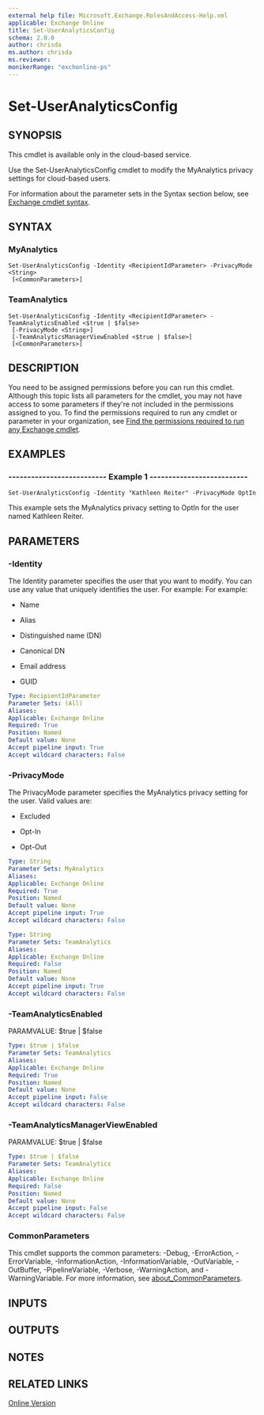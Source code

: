 ```yaml
---
external help file: Microsoft.Exchange.RolesAndAccess-Help.xml
applicable: Exchange Online
title: Set-UserAnalyticsConfig
schema: 2.0.0
author: chrisda
ms.author: chrisda
ms.reviewer:
monikerRange: "exchonline-ps"
---
```


# Set-UserAnalyticsConfig

## SYNOPSIS
This cmdlet is available only in the cloud-based service.

Use the Set-UserAnalyticsConfig cmdlet to modify the MyAnalytics privacy settings for cloud-based users.

For information about the parameter sets in the Syntax section below, see [Exchange cmdlet syntax](https://docs.microsoft.com/powershell/exchange/exchange-server/exchange-cmdlet-syntax).

## SYNTAX

### MyAnalytics
```
Set-UserAnalyticsConfig -Identity <RecipientIdParameter> -PrivacyMode <String>
 [<CommonParameters>]
```

### TeamAnalytics
```
Set-UserAnalyticsConfig -Identity <RecipientIdParameter> -TeamAnalyticsEnabled <$true | $false>
 [-PrivacyMode <String>]
 [-TeamAnalyticsManagerViewEnabled <$true | $false>]
 [<CommonParameters>]
```

## DESCRIPTION
You need to be assigned permissions before you can run this cmdlet. Although this topic lists all parameters for the cmdlet, you may not have access to some parameters if they're not included in the permissions assigned to you. To find the permissions required to run any cmdlet or parameter in your organization, see [Find the permissions required to run any Exchange cmdlet](https://docs.microsoft.com/powershell/exchange/exchange-server/find-exchange-cmdlet-permissions).

## EXAMPLES

### -------------------------- Example 1 --------------------------
```
Set-UserAnalyticsConfig -Identity "Kathleen Reiter" -PrivacyMode OptIn
```

This example sets the MyAnalytics privacy setting to OptIn for the user named Kathleen Reiter.

## PARAMETERS

### -Identity
The Identity parameter specifies the user that you want to modify. You can use any value that uniquely identifies the user. For example: For example:

- Name

- Alias

- Distinguished name (DN)

- Canonical DN

- Email address

- GUID

```yaml
Type: RecipientIdParameter
Parameter Sets: (All)
Aliases:
Applicable: Exchange Online
Required: True
Position: Named
Default value: None
Accept pipeline input: True
Accept wildcard characters: False
```

### -PrivacyMode
The PrivacyMode parameter specifies the MyAnalytics privacy setting for the user. Valid values are:

- Excluded

- Opt-In

- Opt-Out

```yaml
Type: String
Parameter Sets: MyAnalytics
Aliases:
Applicable: Exchange Online
Required: True
Position: Named
Default value: None
Accept pipeline input: True
Accept wildcard characters: False
```

```yaml
Type: String
Parameter Sets: TeamAnalytics
Aliases:
Applicable: Exchange Online
Required: False
Position: Named
Default value: None
Accept pipeline input: True
Accept wildcard characters: False
```

### -TeamAnalyticsEnabled
PARAMVALUE: $true | $false

```yaml
Type: $true | $false
Parameter Sets: TeamAnalytics
Aliases:
Applicable: Exchange Online
Required: True
Position: Named
Default value: None
Accept pipeline input: False
Accept wildcard characters: False
```

### -TeamAnalyticsManagerViewEnabled
PARAMVALUE: $true | $false

```yaml
Type: $true | $false
Parameter Sets: TeamAnalytics
Aliases:
Applicable: Exchange Online
Required: False
Position: Named
Default value: None
Accept pipeline input: False
Accept wildcard characters: False
```

### CommonParameters
This cmdlet supports the common parameters: -Debug, -ErrorAction, -ErrorVariable, -InformationAction, -InformationVariable, -OutVariable, -OutBuffer, -PipelineVariable, -Verbose, -WarningAction, and -WarningVariable. For more information, see [about_CommonParameters](https://go.microsoft.com/fwlink/p/?LinkID=113216).

## INPUTS

###  

## OUTPUTS

###  

## NOTES

## RELATED LINKS

[Online Version](https://technet.microsoft.com/library/f8f0b66c-dcd2-43ef-88f0-0cc760ce7602.aspx)
